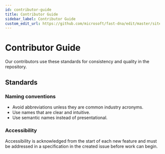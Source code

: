 ```yaml
---
id: contributor-guide
title: Contributor Guide
sidebar_label: Contributor Guide
custom_edit_url: https://github.com/microsoft/fast-dna/edit/master/sites/website/src/docs/community/contributor-guide.md
---
```


# Contributor Guide

Our contributors use these standards for consistency and quality in the repository.

## Standards
### Naming conventions

* Avoid abbreviations unless they are common industry acronyms.
* Use names that are clear and intuitive.
* Use semantic names instead of presentational.

### Accessibility

Accessibility is acknowledged from the start of each new feature and must be addressed in a specification in the created issue before work can begin.